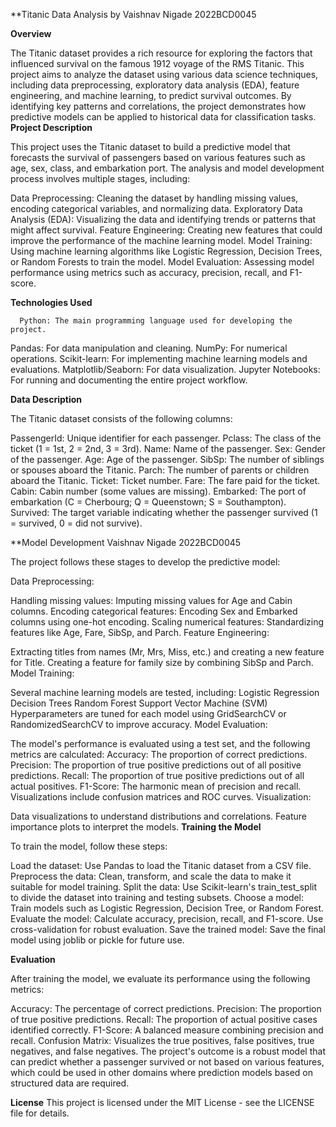 **Titanic Data Analysis by Vaishnav Nigade 2022BCD0045 

**Overview**

The Titanic dataset provides a rich resource for exploring the factors
 that influenced survival on the famous 1912 voyage of the RMS Titanic. 
 This project aims to analyze the dataset using various data science 
 techniques, including data preprocessing, exploratory data analysis 
 (EDA), feature engineering, and machine learning, to predict survival
  outcomes. By identifying key patterns and correlations, the project 
  demonstrates how predictive models can be applied to historical data 
  for classification tasks.
**Project Description**

This project uses the Titanic dataset to build a predictive model that forecasts the survival of passengers based on various features such as age, sex, class, and embarkation port. The analysis and model development process involves multiple stages, including:

Data Preprocessing: Cleaning the dataset by handling missing values, encoding categorical variables, and normalizing data.
Exploratory Data Analysis (EDA): Visualizing the data and identifying trends or patterns that might affect survival.
Feature Engineering: Creating new features that could improve the performance of the machine learning model.
Model Training: Using machine learning algorithms like Logistic Regression, Decision Trees, or Random Forests to train the model.
Model Evaluation: Assessing model performance using metrics such as accuracy, precision, recall, and F1-score.

**Technologies Used**

      Python: The main programming language used for developing the project.
Pandas: For data manipulation and cleaning.
NumPy: For numerical operations.
Scikit-learn: For implementing machine learning models and evaluations.
Matplotlib/Seaborn: For data visualization.
Jupyter Notebooks: For running and documenting the entire project workflow.

**Data Description**

The Titanic dataset consists of the following columns:

PassengerId: Unique identifier for each passenger.
Pclass: The class of the ticket (1 = 1st, 2 = 2nd, 3 = 3rd).
Name: Name of the passenger.
Sex: Gender of the passenger.
Age: Age of the passenger.
SibSp: The number of siblings or spouses aboard the Titanic.
Parch: The number of parents or children aboard the Titanic.
Ticket: Ticket number.
Fare: The fare paid for the ticket.
Cabin: Cabin number (some values are missing).
Embarked: The port of embarkation (C = Cherbourg; Q = Queenstown; S = Southampton).
Survived: The target variable indicating whether the passenger survived (1 = survived, 0 = did not survive).

**Model Development  Vaishnav Nigade 2022BCD0045

The project follows these stages to develop the predictive model:

Data Preprocessing:

Handling missing values: Imputing missing values for Age and Cabin columns.
Encoding categorical features: Encoding Sex and Embarked columns using one-hot encoding.
Scaling numerical features: Standardizing features like Age, Fare, SibSp, and Parch.
Feature Engineering:

Extracting titles from names (Mr, Mrs, Miss, etc.) and creating a new feature for Title.
Creating a feature for family size by combining SibSp and Parch.
Model Training:

Several machine learning models are tested, including:
Logistic Regression
Decision Trees
Random Forest
Support Vector Machine (SVM)
Hyperparameters are tuned for each model using GridSearchCV or RandomizedSearchCV to improve accuracy.
Model Evaluation:

The model's performance is evaluated using a test set, and the following metrics are calculated:
Accuracy: The proportion of correct predictions.
Precision: The proportion of true positive predictions out of all positive predictions.
Recall: The proportion of true positive predictions out of all actual positives.
F1-Score: The harmonic mean of precision and recall.
Visualizations include confusion matrices and ROC curves.
Visualization:

Data visualizations to understand distributions and correlations.
Feature importance plots to interpret the models.
**Training the Model**

To train the model, follow these steps:

Load the dataset: Use Pandas to load the Titanic dataset from a CSV file.
Preprocess the data: Clean, transform, and scale the data to make it suitable for model training.
Split the data: Use Scikit-learn's train_test_split to divide the dataset into training and testing subsets.
Choose a model: Train models such as Logistic Regression, Decision Tree, or Random Forest.
Evaluate the model: Calculate accuracy, precision, recall, and F1-score. Use cross-validation for robust evaluation.
Save the trained model: Save the final model using joblib or pickle for future use.

**Evaluation**

After training the model, we evaluate its performance using the following metrics:

Accuracy: The percentage of correct predictions.
Precision: The proportion of true positive predictions.
Recall: The proportion of actual positive cases identified correctly.
F1-Score: A balanced measure combining precision and recall.
Confusion Matrix: Visualizes the true positives, false positives, true negatives, and false negatives.
The project's outcome is a robust model that can predict whether a passenger survived or not based on various features, which could be used in other domains where prediction models based on structured data are required.

**License**
This project is licensed under the MIT License - see the LICENSE file for details.

